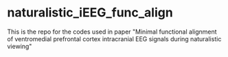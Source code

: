 # naturalistic_iEEG_func_align
This is the repo for the codes used in paper "Minimal functional alignment of ventromedial prefrontal cortex intracranial EEG signals during naturalistic viewing"
